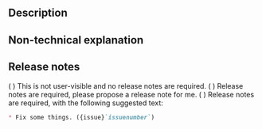 <!-- Thank you for submitting a pull request! Find more information in our development guide at https://github.com/trinodb/trino/blob/master/.github/DEVELOPMENT.md and contact us on #python-client in Slack. -->
<!-- Provide an overview of the PR for maintainers and reviewers. -->
## Description



<!-- Provide a user-friendly explanation, keep it brief if it isn't user-visible. -->
## Non-technical explanation



<!-- Mark the appropriate option with an (x). Propose a release note if you can. -->
## Release notes

( ) This is not user-visible and no release notes are required.
( ) Release notes are required, please propose a release note for me.
( ) Release notes are required, with the following suggested text:

```markdown
* Fix some things. ({issue}`issuenumber`)
```
